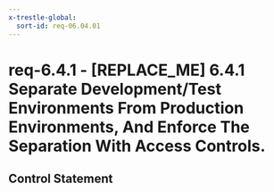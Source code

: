 ```yaml
---
x-trestle-global:
  sort-id: req-06.04.01
---
```


# req-6.4.1 - \[REPLACE_ME\] 6.4.1 Separate Development/Test Environments From Production Environments, And Enforce The Separation With Access Controls.

## Control Statement
